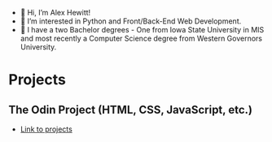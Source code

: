- 👋 Hi, I’m Alex Hewitt!
- 👀 I’m interested in Python and Front/Back-End Web Development.
- 🌱 I have a two Bachelor degrees - One from Iowa State University in MIS and most recently a Computer Science degree from Western Governors University.


# Projects

## The Odin Project (HTML, CSS, JavaScript, etc.)
- <a href="https://github.com/hewittaj/odin_project#clickable-link-to-view-projects-interactive">Link to projects</a>
<!---
hewittaj/hewittaj is a ✨ special ✨ repository because its `README.md` (this file) appears on your GitHub profile.
You can click the Preview link to take a look at your changes.
--->

